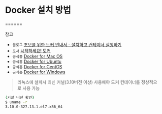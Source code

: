 # Docker 설치 방법
======

참고
- ``블로그`` [초보를 위한 도커 안내서 - 설치하고 컨테이너 실행하기](https://subicura.com/2017/01/19/docker-guide-for-beginners-2.html)
- ``도서`` [시작하세요! 도커](http://www.kyobobook.co.kr/product/detailViewKor.laf?ejkGb=KOR&mallGb=KOR&barcode=9791158390617&orderClick=LAG&Kc=)
- ``공식홈`` [Docker for Mac OS](https://docs.docker.com/docker-for-mac/install/)
- ``공식홈`` [Docker for Ubuntu](https://docs.docker.com/install/linux/docker-ce/ubuntu/)
- ``공식홈`` [Docker for CentOS](https://docs.docker.com/install/linux/docker-ce/centos/)
- ``공식홈`` [Docker for Windows](https://docs.docker.com/docker-for-windows/install/)

> 리눅스에 설치시 최신 커널(3.10버전 이상) 사용해야 도커 컨테이너를 정상적으로 사용 가능
```bash
(커널 버전 확인)
$ uname -r
3.10.0-327.13.1.el7.x86_64
```